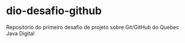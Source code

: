 # dio-desafio-github
Repositório do primeiro desafio de projeto sobre Git/GitHub do Quebec Java Digital
